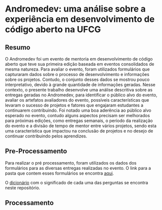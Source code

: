 # Andromedev: uma análise sobre a experiência em desenvolvimento de código aberto na UFCG

## Resumo

O Andromedev foi um evento de mentoria em desenvolvimento de código aberto que teve sua primeira edição baseada em eventos consolidados de mesma natureza. Para avaliar o evento, foram utilizados formulários que capturaram dados sobre o processo de desenvolvimento e informações sobre os projetos. Contudo, o conjunto desses dados se mostrou pouco interpretativo, devido à grande quantidade de informações geradas. Nesse contexto, o presente trabalho desenvolve uma análise descritiva sobre as entregas geradas no Andromedev, para identificar o público alvo do evento, avaliar os artefatos avaliadores do evento, possíveis características que levaram o sucesso de projetos e fatores que engajaram estudantes a continuarem contribuindo. Foi notado uma boa aderência ao público alvo esperado no evento, contudo alguns aspectos precisam ser melhorados para próximas edições, como entregas semanais, o período da realização do evento e a divisão de tempo de mentor entre vários projetos, sendo esta uma característica que impactou na conclusão de projetos e no desejo de continuar contribuindo pelos aprendizes. 

## Pre-Processamento

Para realizar o pré processamento, foram utilizados os dados dos formulários para as diversas entregas realizadas no evento.
O link para a pasta que contem esses formulários se encontra [aqui](https://drive.google.com/drive/folders/1QVC1BCzvgSoUu3ue3Q41FTz1Z17ppY9a?usp=sharing).

O [dicionário](./Dicionário.xlsx) com o significado de cada uma das perguntas se encontra neste repositório.

## Processamento
